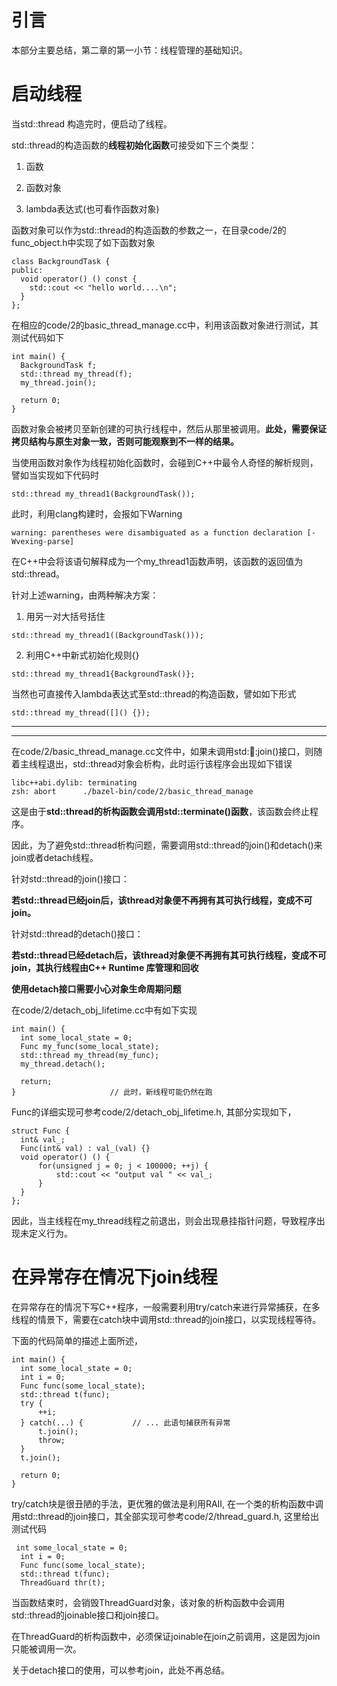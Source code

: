 # 引言

本部分主要总结，第二章的第一小节：线程管理的基础知识。

# 启动线程

当std::thread 构造完时，便启动了线程。

std::thread的构造函数的**线程初始化函数**可接受如下三个类型：

1. 函数

2. 函数对象

3. lambda表达式(也可看作函数对象)

函数对象可以作为std::thread的构造函数的参数之一，在目录code/2的func_object.h中实现了如下函数对象
```
class BackgroundTask {
public:
  void operator() () const {
    std::cout << "hello world....\n";
  }
};
```

在相应的code/2的basic_thread_manage.cc中，利用该函数对象进行测试，其测试代码如下
```
int main() {
  BackgroundTask f;
  std::thread my_thread(f);
  my_thread.join();

  return 0;
}
```
函数对象会被拷贝至新创建的可执行线程中，然后从那里被调用。**此处，需要保证拷贝结构与原生对象一致，否则可能观察到不一样的结果。**

当使用函数对象作为线程初始化函数时，会碰到C++中最令人奇怪的解析规则，譬如当实现如下代码时

```
std::thread my_thread1(BackgroundTask());
```
此时，利用clang构建时，会报如下Warning

```
warning: parentheses were disambiguated as a function declaration [-Wvexing-parse]
```
在C++中会将该语句解释成为一个my_thread1函数声明，该函数的返回值为std::thread。

针对上述warning，由两种解决方案：

1. 用另一对大括号括住

```
std::thread my_thread1((BackgroundTask()));
```
2. 利用C++中新式初始化规则{}

```
std::thread my_thread1{BackgroundTask()};
```

当然也可直接传入lambda表达式至std::thread的构造函数，譬如如下形式
```
std::thread my_thread([]() {});
```

--------------------------------------------------
--------------------------------------------------

在code/2/basic_thread_manage.cc文件中，如果未调用std::thread::join()接口，则随着主线程退出，std::thread对象会析构，此时运行该程序会出现如下错误
```
libc++abi.dylib: terminating
zsh: abort      ./bazel-bin/code/2/basic_thread_manage
```
这是由于**std::thread的析构函数会调用std::terminate()函数**，该函数会终止程序。

因此，为了避免std::thread析构问题，需要调用std::thread的join()和detach()来join或者detach线程。

针对std::thread的join()接口：

**若std::thread已经join后，该thread对象便不再拥有其可执行线程，变成不可join。**

针对std::thread的detach()接口：

**若std::thread已经detach后，该thread对象便不再拥有其可执行线程，变成不可join，其执行线程由C++ Runtime 库管理和回收**

**使用detach接口需要小心对象生命周期问题**

在code/2/detach_obj_lifetime.cc中有如下实现
```
int main() {
  int some_local_state = 0;
  Func my_func(some_local_state);
  std::thread my_thread(my_func);
  my_thread.detach();

  return;
}                     // 此时，新线程可能仍然在跑
```

Func的详细实现可参考code/2/detach_obj_lifetime.h, 其部分实现如下，
```
struct Func {
  int& val_;
  Func(int& val) : val_(val) {}
  void operator() () {
      for(unsigned j = 0; j < 100000; ++j) {
	      std::cout << "output val " << val_;
      }
  }
};
```

因此，当主线程在my_thread线程之前退出，则会出现悬挂指针问题，导致程序出现未定义行为。

# 在异常存在情况下join线程

在异常存在的情况下写C++程序，一般需要利用try/catch来进行异常捕获，在多线程的情景下，需要在catch块中调用std::thread的join接口，以实现线程等待。

下面的代码简单的描述上面所述，
```
int main() {
  int some_local_state = 0;
  int i = 0;
  Func func(some_local_state);
  std::thread t(func);
  try {
	  ++i;
  } catch(...) {           // ... 此语句捕获所有异常
	  t.join();
	  throw;
  }
  t.join();

  return 0;
}
```

try/catch块是很丑陋的手法，更优雅的做法是利用RAII, 在一个类的析构函数中调用std::thread的join接口，其全部实现可参考code/2/thread_guard.h, 这里给出测试代码

```
 int some_local_state = 0;
  int i = 0;
  Func func(some_local_state);
  std::thread t(func);
  ThreadGuard thr(t);
```

当函数结束时，会销毁ThreadGuard对象，该对象的析构函数中会调用std::thread的joinable接口和join接口。

在ThreadGuard的析构函数中，必须保证joinable在join之前调用，这是因为join只能被调用一次。

关于detach接口的使用，可以参考join，此处不再总结。
